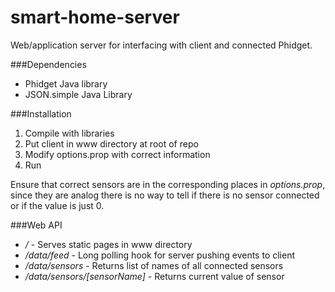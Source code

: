 # smart-home-server

Web/application server for interfacing with client and connected Phidget.

###Dependencies
* Phidget Java library
* JSON.simple Java Library

###Installation
1. Compile with libraries
2. Put client in www directory at root of repo
3. Modify options.prop with correct information
4. Run

Ensure that correct sensors are in the corresponding places in _options.prop_, since they are analog there is no way to tell if there is no sensor connected or if the value is just 0.

###Web API
* */* - Serves static pages in www directory
* */data/feed* - Long polling hook for server pushing events to client
* */data/sensors* - Returns list of names of all connected sensors
* */data/sensors/[sensorName]* - Returns current value of sensor
